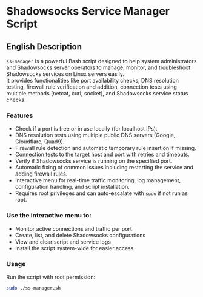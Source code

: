 # Shadowsocks Service Manager Script

## English Description

`ss-manager` is a powerful Bash script designed to help system administrators and Shadowsocks server operators to manage, monitor, and troubleshoot Shadowsocks services on Linux servers easily.  
It provides functionalities like port availability checks, DNS resolution testing, firewall rule verification and addition, connection tests using multiple methods (netcat, curl, socket), and Shadowsocks service status checks.

### Features

- Check if a port is free or in use locally (for localhost IPs).  
- DNS resolution tests using multiple public DNS servers (Google, Cloudflare, Quad9).  
- Firewall rule detection and automatic temporary rule insertion if missing.  
- Connection tests to the target host and port with retries and timeouts.  
- Verify if Shadowsocks service is running on the specified port.  
- Automatic fixing of common issues including restarting the service and adding firewall rules.  
- Interactive menu for real-time traffic monitoring, log management, configuration handling, and script installation.  
- Requires root privileges and can auto-escalate with `sudo` if not run as root.

### Use the interactive menu to:
- Monitor active connections and traffic per port
- Create, list, and delete Shadowsocks configurations
- View and clear script and service logs
- Install the script system-wide for easier access


### Usage

Run the script with root permission:  
```bash
sudo ./ss-manager.sh

